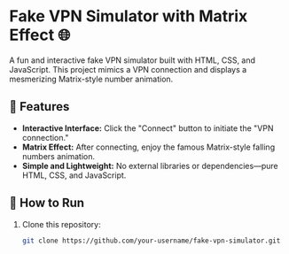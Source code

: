 # Fake VPN Simulator with Matrix Effect 🌐

A fun and interactive fake VPN simulator built with HTML, CSS, and JavaScript. This project mimics a VPN connection and displays a mesmerizing Matrix-style number animation.

## 🎯 Features
- **Interactive Interface:** Click the "Connect" button to initiate the "VPN connection."
- **Matrix Effect:** After connecting, enjoy the famous Matrix-style falling numbers animation.
- **Simple and Lightweight:** No external libraries or dependencies—pure HTML, CSS, and JavaScript.

## 🚀 How to Run
1. Clone this repository:
   ```bash
   git clone https://github.com/your-username/fake-vpn-simulator.git
